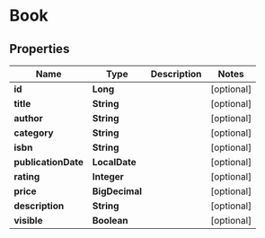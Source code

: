 

# Book


## Properties

| Name | Type | Description | Notes |
|------------ | ------------- | ------------- | -------------|
|**id** | **Long** |  |  [optional] |
|**title** | **String** |  |  [optional] |
|**author** | **String** |  |  [optional] |
|**category** | **String** |  |  [optional] |
|**isbn** | **String** |  |  [optional] |
|**publicationDate** | **LocalDate** |  |  [optional] |
|**rating** | **Integer** |  |  [optional] |
|**price** | **BigDecimal** |  |  [optional] |
|**description** | **String** |  |  [optional] |
|**visible** | **Boolean** |  |  [optional] |



